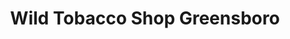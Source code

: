---
title: "Wild Tobacco Shop Greensboro"
url: /greensboro/wild-tobacco-shop-greensboro-west-market-street/
shop: Tabak
---